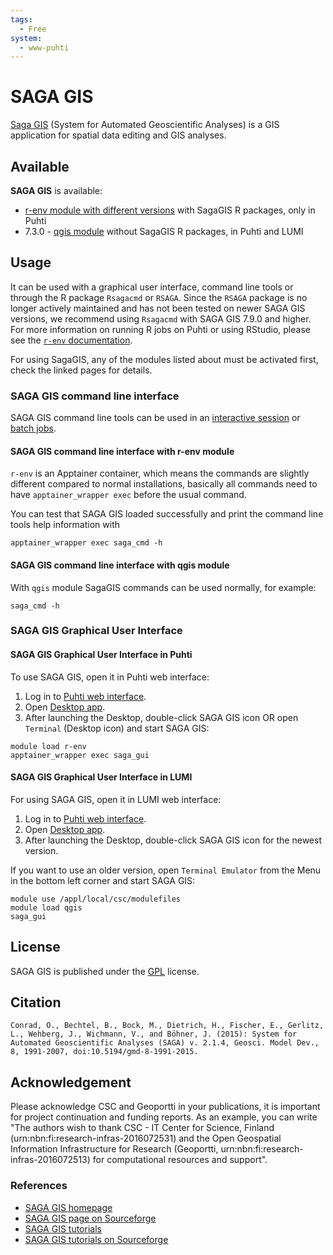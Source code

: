```yaml
---
tags:
  - Free
system:
  - www-puhti
---
```


# SAGA GIS

[Saga GIS](http://www.saga-gis.org/) (System for Automated Geoscientific Analyses) is a GIS application for spatial data editing and GIS analyses. 

## Available

__SAGA GIS__ is available:

* [r-env module with different versions](r-env-for-gis.md) with SagaGIS R packages, only in Puhti
* 7.3.0 - [qgis module](qgis.md) without SagaGIS R packages, in Puhti and LUMI

## Usage 

It can be used with a graphical user interface, command line tools or through the R package `Rsagacmd` or `RSAGA`. Since the `RSAGA` package is no longer actively maintained and has not been tested on newer SAGA GIS versions, we recommend using `Rsagacmd` with SAGA GIS 7.9.0 and higher. For more information on running R jobs on Puhti or using RStudio, please see the [`r-env` documentation](r-env.md).

For using SagaGIS, any of the modules listed about must be activated first, check the linked pages for details.


### SAGA GIS command line interface 
SAGA GIS command line tools can be used in an [interactive session](../computing/running/interactive-usage.md) or [batch jobs](../computing/running/getting-started.md).

#### SAGA GIS command line interface with r-env module

`r-env` is an Apptainer container, which means the commands are slightly different compared to normal installations, basically all commands need to have `apptainer_wrapper exec` before the usual command.

You can test that SAGA GIS loaded successfully and print the command line tools help information with

```
apptainer_wrapper exec saga_cmd -h
```

#### SAGA GIS command line interface with qgis module

With `qgis` module SagaGIS commands can be used normally, for example:

```
saga_cmd -h
```


### SAGA GIS Graphical User Interface

#### SAGA GIS Graphical User Interface in Puhti

To use SAGA GIS, open it in Puhti web interface:

1. Log in to [Puhti web interface](https://puhti.csc.fi).
2. Open [Desktop app](../computing/webinterface/desktop.md). 
3. After launching the Desktop, double-click SAGA GIS icon OR open `Terminal` (Desktop icon) and start SAGA GIS:

```
module load r-env
apptainer_wrapper exec saga_gui
```

#### SAGA GIS Graphical User Interface in LUMI

For using SAGA GIS, open it in LUMI web interface:

1. Log in to [Puhti web interface](https://lumi.csc.fi). 
2. Open [Desktop app](../computing/webinterface/desktop.md). 
3. After launching the Desktop, double-click SAGA GIS icon for the newest version.

If you want to use an older version, open `Terminal Emulator` from the Menu in the bottom left corner and start SAGA GIS:

```
module use /appl/local/csc/modulefiles
module load qgis
saga_gui
```

## License

SAGA GIS is published under the [GPL](http://www.gnu.org/licenses/gpl.html) license. 

## Citation

`Conrad, O., Bechtel, B., Bock, M., Dietrich, H., Fischer, E., Gerlitz, L., Wehberg, J., Wichmann, V., and Böhner, J. (2015): System for Automated Geoscientific Analyses (SAGA) v. 2.1.4, Geosci. Model Dev., 8, 1991-2007, doi:10.5194/gmd-8-1991-2015.  `

##  Acknowledgement

Please acknowledge CSC and Geoportti in your publications, it is important for project continuation and funding reports.
As an example, you can write "The authors wish to thank CSC - IT Center for Science, Finland (urn:nbn:fi:research-infras-2016072531) and the Open Geospatial Information Infrastructure for Research (Geoportti, urn:nbn:fi:research-infras-2016072513) for computational resources and support".

### References

* [SAGA GIS homepage](http://saga-gis.sourceforge.net/en/)
* [SAGA GIS page on Sourceforge](https://sourceforge.net/projects/saga-gis/)
* [SAGA GIS tutorials](https://sagatutorials.wordpress.com/)
* [SAGA GIS tutorials on Sourceforge](https://sourceforge.net/p/saga-gis/wiki/Tutorials/)
